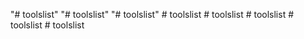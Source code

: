 "# toolslist" 
"# toolslist" 
"# toolslist" 
#   t o o l s l i s t  
 #   t o o l s l i s t  
 #   t o o l s l i s t  
 #   t o o l s l i s t  
 #   t o o l s l i s t  
 